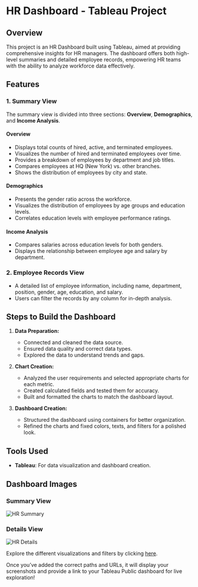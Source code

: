 
# HR Dashboard - Tableau Project

## Overview

This project is an HR Dashboard built using Tableau, aimed at providing comprehensive insights for HR managers. The dashboard offers both high-level summaries and detailed employee records, empowering HR teams with the ability to analyze workforce data effectively.

## Features

### 1. **Summary View**

The summary view is divided into three sections: **Overview**, **Demographics**, and **Income Analysis**.

#### Overview
- Displays total counts of hired, active, and terminated employees.
- Visualizes the number of hired and terminated employees over time.
- Provides a breakdown of employees by department and job titles.
- Compares employees at HQ (New York) vs. other branches.
- Shows the distribution of employees by city and state.

#### Demographics
- Presents the gender ratio across the workforce.
- Visualizes the distribution of employees by age groups and education levels.
- Correlates education levels with employee performance ratings.

#### Income Analysis
- Compares salaries across education levels for both genders.
- Displays the relationship between employee age and salary by department.

### 2. **Employee Records View**
- A detailed list of employee information, including name, department, position, gender, age, education, and salary.
- Users can filter the records by any column for in-depth analysis.

## Steps to Build the Dashboard

1. **Data Preparation:**
   - Connected and cleaned the data source.
   - Ensured data quality and correct data types.
   - Explored the data to understand trends and gaps.

2. **Chart Creation:**
   - Analyzed the user requirements and selected appropriate charts for each metric.
   - Created calculated fields and tested them for accuracy.
   - Built and formatted the charts to match the dashboard layout.

3. **Dashboard Creation:**
   - Structured the dashboard using containers for better organization.
   - Refined the charts and fixed colors, texts, and filters for a polished look.

## Tools Used
- **Tableau**: For data visualization and dashboard creation.

## Dashboard Images

### Summary View
![HR Summary](https://github.com/user-attachments/assets/16f90030-d37e-4d44-a2c6-01a77d2e08b9)


### Details View
![HR  Details](https://github.com/user-attachments/assets/2d99fbdd-c44e-40ba-a091-38393f8200ff)


Explore the different visualizations and filters by clicking [here]([path_to_tableau_public_dashboard](https://public.tableau.com/app/profile/yosra.mahjoub/viz/UserStory-HRDashboard/HRDash)).


Once you’ve added the correct paths and URLs, it will display your screenshots and provide a link to your Tableau Public dashboard for live exploration!
